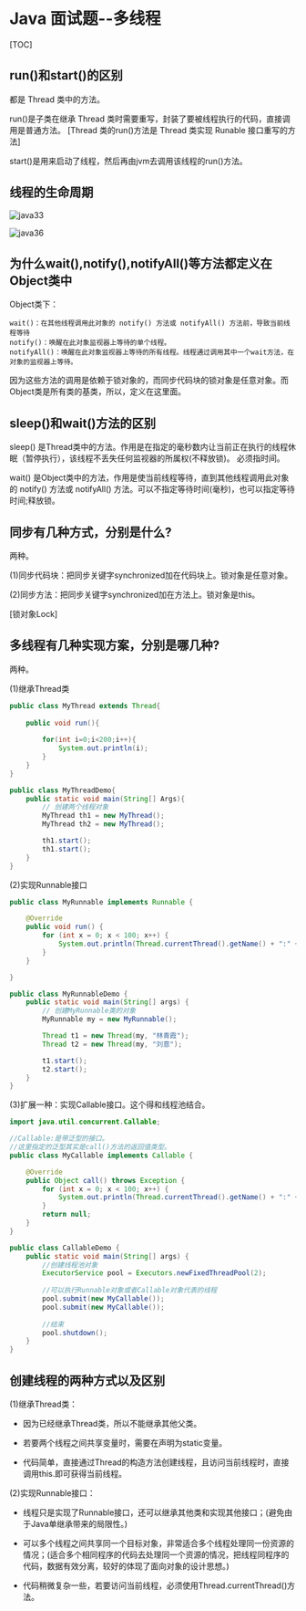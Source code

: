 # Java 面试题--多线程

[TOC]

## run()和start()的区别

都是 Thread 类中的方法。

run()是子类在继承 Thread 类时需要重写，封装了要被线程执行的代码，直接调用是普通方法。
[Thread 类的run()方法是 Thread 类实现 Runable 接口重写的方法]

start()是用来启动了线程，然后再由jvm去调用该线程的run()方法。

## 线程的生命周期

![java33](https://s1.ax1x.com/2020/07/07/UFx5y4.png)


![java36](https://s1.ax1x.com/2020/07/07/UkdNWj.png)

## 为什么wait(),notify(),notifyAll()等方法都定义在Object类中

Object类下：

	wait()：在其他线程调用此对象的 notify() 方法或 notifyAll() 方法前，导致当前线程等待
	notify()：唤醒在此对象监视器上等待的单个线程。
	notifyAll()：唤醒在此对象监视器上等待的所有线程。线程通过调用其中一个wait方法，在对象的监视器上等待。 


 因为这些方法的调用是依赖于锁对象的，而同步代码块的锁对象是任意对象。而Object类是所有类的基类，所以，定义在这里面。

## sleep()和wait()方法的区别

sleep() 是Thread类中的方法。作用是在指定的毫秒数内让当前正在执行的线程休眠（暂停执行），该线程不丢失任何监视器的所属权(不释放锁)。 必须指时间。

wait() 是Object类中的方法，作用是使当前线程等待，直到其他线程调用此对象的 notify() 方法或 notifyAll() 方法。可以不指定等待时间(毫秒)，也可以指定等待时间;释放锁。

## 同步有几种方式，分别是什么?

两种。

(1)同步代码块：把同步关键字synchronized加在代码块上。锁对象是任意对象。

(2)同步方法：把同步关键字synchronized加在方法上。锁对象是this。

[锁对象Lock]

## 多线程有几种实现方案，分别是哪几种?

两种。

(1)继承Thread类

```java
public class MyThread extends Thread{
	
	public void run(){
	
		for(int i=0;i<200;i++){
			System.out.println(i);
		}
	}
}

public class MyThreadDemo{
	public static void main(String[] Args){
		// 创建两个线程对象
		MyThread th1 = new MyThread();
		MyThread th2 = new MyThread();

		th1.start();
		th1.start();
	}
}
```

(2)实现Runnable接口

```java
public class MyRunnable implements Runnable {

	@Override
	public void run() {
		for (int x = 0; x < 100; x++) {
			System.out.println(Thread.currentThread().getName() + ":" + x);
		}
	}

}

public class MyRunnableDemo {
	public static void main(String[] args) {
		// 创建MyRunnable类的对象
		MyRunnable my = new MyRunnable();

		Thread t1 = new Thread(my, "林青霞");
		Thread t2 = new Thread(my, "刘意");

		t1.start();
		t2.start();
	}
}
```

(3)扩展一种：实现Callable接口。这个得和线程池结合。

```java
import java.util.concurrent.Callable;

//Callable:是带泛型的接口。
//这里指定的泛型其实是call()方法的返回值类型。
public class MyCallable implements Callable {

	@Override
	public Object call() throws Exception {
		for (int x = 0; x < 100; x++) {
			System.out.println(Thread.currentThread().getName() + ":" + x);
		}
		return null;
	}
}

public class CallableDemo {
	public static void main(String[] args) {
		//创建线程池对象
		ExecutorService pool = Executors.newFixedThreadPool(2);
		
		//可以执行Runnable对象或者Callable对象代表的线程
		pool.submit(new MyCallable());
		pool.submit(new MyCallable());
		
		//结束
		pool.shutdown();
	}
}
```

## 创建线程的两种方式以及区别

(1)继承Thread类：

- 因为已经继承Thread类，所以不能继承其他父类。

- 若要两个线程之间共享变量时，需要在声明为static变量。

- 代码简单，直接通过Thread的构造方法创建线程，且访问当前线程时，直接调用this.即可获得当前线程。

(2)实现Runnable接口：

- 线程只是实现了Runnable接口，还可以继承其他类和实现其他接口；(避免由于Java单继承带来的局限性。)

- 可以多个线程之间共享同一个目标对象，非常适合多个线程处理同一份资源的情况；(适合多个相同程序的代码去处理同一个资源的情况，把线程同程序的代码，数据有效分离，较好的体现了面向对象的设计思想。)

- 代码稍微复杂一些，若要访问当前线程，必须使用Thread.currentThread()方法。
